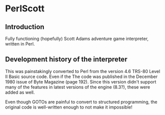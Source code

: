 # PerlScott
## Introduction
Fully functioning (hopefully) Scott Adams adventure game interpreter, written in Perl.
## Development history of the interpreter
This was painstakingly converted to Perl from the version 4.6 TRS-80 Level II Basic source code. Even if the The code was published in the December 1980 issue of Byte Magazine (page 192). Since this version didn't support many of the features in latest versions of the engine (8.3?), these were added as well.

Even though GOTOs are painful to convert to structured programming, the original code is well-written enough to not make it impossible!
